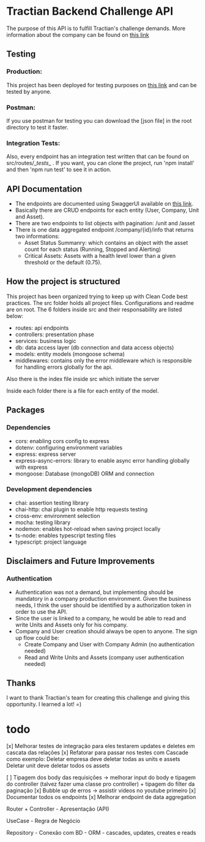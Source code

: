 # Tractian Backend Challenge API

The purpose of this API is to fulfill Tractian's challenge demands. More information about the company can be found on [this link](tractian.com/)

## Testing

### Production:

This project has been deployed for testing purposes on [this link](https://cmms-api.herokuapp.com/api/) and can be tested by anyone.

### Postman:

If you use postman for testing you can download the [json file] in the root directory to test it faster.

### Integration Tests:

Also, every endpoint has an integration test written that can be found on src/routes/\__tests_\_ . If you want, you can clone the project, run 'npm install' and then 'npm run test' to see it in action.

## API Documentation

- The endpoints are documented using SwaggerUI available on [this link](https://cmms-api.herokuapp.com/docs/).
- Basically there are CRUD endpoints for each entity (User, Company, Unit and Asset).
- There are two endpoints to list objects with pagination: /unit and /asset
- There is one data aggregated endpoint /company/{id}/info that returns two informations:
  - Asset Status Summanry: which contains an object with the asset count for each status (Running, Stopped and Alerting)
  - Critical Assets: Assets with a health level lower than a given threshold or the default (0.75).

## How the project is structured

This project has been organized trying to keep up with Clean Code best practices.
The src folder holds all project files. Configurations and readme are on root.
The 6 folders inside src and their responsability are listed below:

- routes: api endpoints
- controllers: presentation phase
- services: business logic
- db: data access layer (db connection and data access objects)
- models: entity models (mongoose schema)
- middlewares: contains only the error middleware which is responsible for handling errors globally for the api.

Also there is the index file inside src which initiate the server

Inside each folder there is a file for each entity of the model.

## Packages

### Dependencies

- cors: enabling cors config to express
- dotenv: configuring environment variables
- express: express server
- express-async-errors: library to enable async error handling globally with express
- mongoose: Database (mongoDB) ORM and connection

### Development dependencies

- chai: assertion testing library
- chai-http: chai plugin to enable http requests testing
- cross-env: environment selection
- mocha: testing library
- nodemon: enables hot-reload when saving project locally
- ts-node: enables typescript testing files
- typescript: project language

## Disclaimers and Future Improvements

### Authentication

- Authentication was not a demand, but implementing should be mandatory in a company production environment. Given the business needs, I think the user should be identified by a authorization token in order to use the API.
- Since the user is linked to a company, he would be able to read and write Units and Assets only for his company.
- Company and User creation should always be open to anyone. The sign up flow could be:
  - Create Company and User with Company Admin (no authentication needed)
  - Read and Write Units and Assets (company user authentication needed)

## Thanks

I want to thank Tractian's team for creating this challenge and giving this opportunity. I learned a lot! =)

# todo

[x] Melhorar testes de integração para eles testarem updates e deletes em cascata das relações
[x] Refatorar para passar nos testes com Cascade como exemplo:
Deletar empresa deve deletar todas as units e assets
Deletar unit deve deletar todos os assets

[ ] Tipagem dos body das requisições -> melhorar input do body e tipagem do controller (talvez fazer uma classe pro controller) + tipagem do filter da paginação
[x] Bubble up de erros -> assistir videos no youtube primeiro
[x] Documentar todos os endpoints
[x] Melhorar endpoint de data aggregation

Router + Controller - Apresentação (API)

UseCase - Regra de Negócio

Repository - Conexão com BD - ORM - cascades, updates, creates e reads
